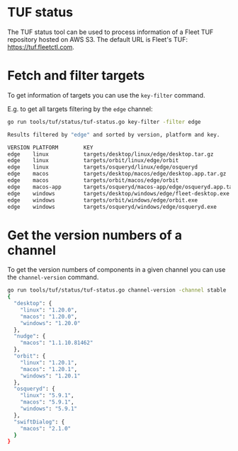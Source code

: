 # TUF status

The TUF status tool can be used to process information of a Fleet TUF repository hosted on AWS S3.
The default URL is Fleet's TUF: https://tuf.fleetctl.com.

# Fetch and filter targets

To get information of targets you can use the `key-filter` command.

E.g. to get all targets filtering by the `edge` channel:
```sh
go run tools/tuf/status/tuf-status.go key-filter -filter edge

Results filtered by "edge" and sorted by version, platform and key.

VERSION PLATFORM        KEY                                                     LAST MODIFIED                   SIZE    ETAG
edge    linux           targets/desktop/linux/edge/desktop.tar.gz               2024-01-09T20:51:49.000Z        16.3 MB "da05e73b8b351299f1d7063afb538529-2"
edge    linux           targets/orbit/linux/edge/orbit                          2024-01-19T21:35:09.000Z        40.7 MB "a38ff2a2e47b73fe1456563126a8db6d-5"
edge    linux           targets/osqueryd/linux/edge/osqueryd                    2024-01-03T22:19:35.000Z        86.5 MB "8d7e48d9e9883013bfc493d44b96b4e7-11"
edge    macos           targets/desktop/macos/edge/desktop.app.tar.gz           2024-01-09T20:52:04.000Z        31.9 MB "37e3048387d1f2724fb90417126f8444-4"
edge    macos           targets/orbit/macos/edge/orbit                          2024-01-19T21:36:58.000Z        83.9 MB "7d9bc91b9ce6b5234195650c082d9b9b-11"
edge    macos-app       targets/osqueryd/macos-app/edge/osqueryd.app.tar.gz     2024-01-03T22:19:47.000Z        24.4 MB "653a3f86b2607798592de3c73a88b1f0-3"
edge    windows         targets/desktop/windows/edge/fleet-desktop.exe          2024-01-09T20:52:13.000Z        36.8 MB "a482a0e4f0b57e89e6846bd65b8d8ab1-5"
edge    windows         targets/orbit/windows/edge/orbit.exe                    2024-01-19T21:38:37.000Z        40.7 MB "b90014b53abf013fc1bdaec39ab03683-5"
edge    windows         targets/osqueryd/windows/edge/osqueryd.exe              2024-01-03T22:19:52.000Z        24.8 MB "2887ba627688255d9ec009fbe7b02fbf-3"
```

# Get the version numbers of a channel

To get the version numbers of components in a given channel you can use the `channel-version` command.

```sh
go run tools/tuf/status/tuf-status.go channel-version -channel stable
{
  "desktop": {
    "linux": "1.20.0",
    "macos": "1.20.0",
    "windows": "1.20.0"
  },
  "nudge": {
    "macos": "1.1.10.81462"
  },
  "orbit": {
    "linux": "1.20.1",
    "macos": "1.20.1",
    "windows": "1.20.1"
  },
  "osqueryd": {
    "linux": "5.9.1",
    "macos": "5.9.1",
    "windows": "5.9.1"
  },
  "swiftDialog": {
    "macos": "2.1.0"
  }
}
```